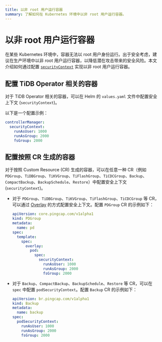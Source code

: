```yaml
---
title: 以非 root 用户运行容器
summary: 了解如何在 Kubernetes 环境中以非 root 用户运行容器。
---
```


# 以非 root 用户运行容器

在某些 Kubernetes 环境中，容器无法以 root 用户身份运行。出于安全考虑，建议在生产环境中以非 root 用户运行容器，以降低潜在攻击带来的安全风险。本文介绍如何通过配置 [`securityContext`](https://kubernetes.io/zh-cn/docs/tasks/configure-pod-container/security-context/#set-the-security-context-for-a-pod) 实现以非 root 用户运行容器。

## 配置 TiDB Operator 相关的容器

对于 TiDB Operator 相关的容器，可以在 Helm 的 `values.yaml` 文件中配置安全上下文 (`securityContext`)。

以下是一个配置示例：

```yaml
controllerManager:
  securityContext:
    runAsUser: 1000
    runAsGroup: 2000
    fsGroup: 2000
```

## 配置按照 CR 生成的容器

对于按照 Custom Resource (CR) 生成的容器，可以在任意一种 CR（例如 `PDGroup`、`TiDBGroup`、`TiKVGroup`、`TiFlashGroup`、`TiCDCGroup`、`Backup`、`CompactBackup`、`BackupSchedule`、`Restore`）中配置安全上下文 (`securityContext`)。

- 对于 `PDGroup`、`TiDBGroup`、`TiKVGroup`、`TiFlashGroup`、`TiCDCGroup` 等 CR，可以通过 [Overlay](overlay.md) 的方式配置安全上下文。配置 `PDGroup` CR 的示例如下：

    ```yaml
    apiVersion: core.pingcap.com/v1alpha1
    kind: PDGroup
    metadata:
      name: pd
    spec:
      template:
        spec:
          overlay:
            pod:
              spec:
                securityContext:
                  runAsUser: 1000
                  runAsGroup: 2000
                  fsGroup: 2000
    ```

- 对于 `Backup`、`CompactBackup`、`BackupSchedule`、`Restore` 等 CR，可以在 `spec` 中配置 `podSecurityContext`。配置 `Backup` CR 的示例如下：

    ```yaml
    apiVersion: br.pingcap.com/v1alpha1
    kind: Backup
    metadata:
      name: backup
    spec:
      podSecurityContext:
        runAsUser: 1000
        runAsGroup: 2000
        fsGroup: 2000
    ```
